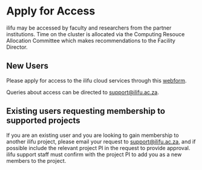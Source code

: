 # Apply for Access

ilifu may be accessed by faculty and researchers from the partner institutions. Time on the cluster is allocated via
the Computing Resouce Allocation Committee which makes recommendations to the Facility Director.

## New Users

Please apply for access to the ilifu cloud services through this [webform](https://docs.google.com/forms/d/e/1FAIpQLSfHtL7R_S2HHIecFeZn8sicABdvFO7NZC1TRJdU2S5GSL4zYQ/viewform).

Queries about access can be directed to [support@ilifu.ac.za](mailto:support@ilifu.ac.za).

## Existing users requesting membership to supported projects

If you are an existing user and you are looking to gain membership to another ilifu project, please email your request to [support@ilifu.ac.za](mailto:support@ilifu.ac.za), and if possible include the relevant project PI in the request to provide approval. ilifu support staff must confirm with the project PI to add you as a new members to the project.